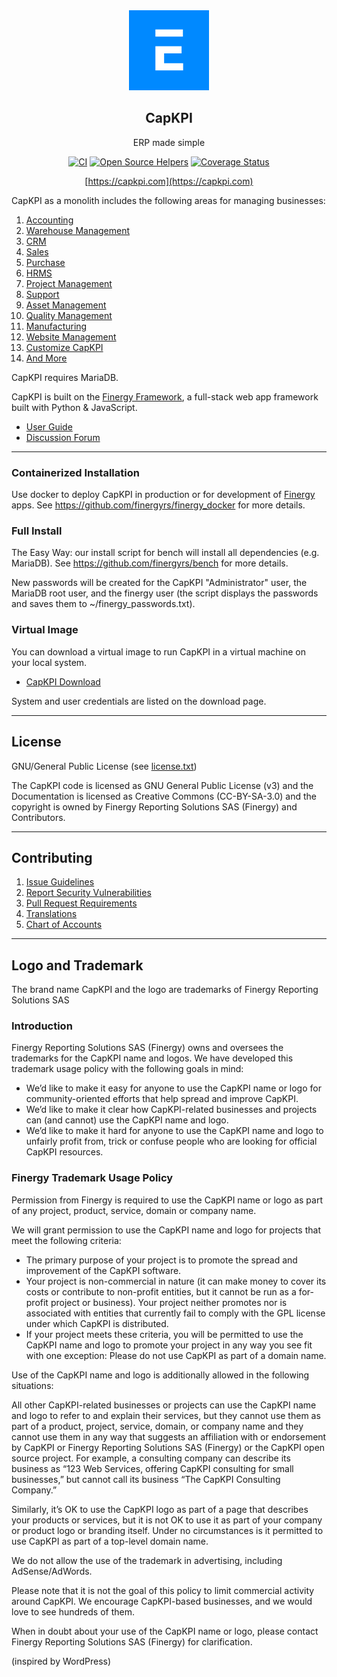 <div align="center">
    <img src="https://raw.githubusercontent.com/finergyrs/capkpi/develop/capkpi/public/images/capkpi-logo.png" height="128">
    <h2>CapKPI</h2>
    <p align="center">
        <p>ERP made simple</p>
    </p>

[![CI](https://github.com/finergyrs/capkpi/actions/workflows/ci-tests.yml/badge.svg?branch=develop)](https://github.com/finergyrs/capkpi/actions/workflows/ci-tests.yml)
[![Open Source Helpers](https://www.codetriage.com/finergyrs/capkpi/badges/users.svg)](https://www.codetriage.com/finergyrs/capkpi)
[![Coverage Status](https://coveralls.io/repos/github/finergy/capkpi/badge.svg?branch=develop)](https://coveralls.io/github/finergy/capkpi?branch=develop)

[https://capkpi.com](https://capkpi.com)

</div>

CapKPI as a monolith includes the following areas for managing businesses:

1. [Accounting](https://capkpi.com/open-source-accounting)
1. [Warehouse Management](https://capkpi.com/distribution/warehouse-management-system)
1. [CRM](https://capkpi.com/open-source-crm)
1. [Sales](https://capkpi.com/open-source-sales-purchase)
1. [Purchase](https://capkpi.com/open-source-sales-purchase)
1. [HRMS](https://capkpi.com/open-source-hrms)
1. [Project Management](https://capkpi.com/open-source-projects)
1. [Support](https://capkpi.com/open-source-help-desk-software)
1. [Asset Management](https://capkpi.com/open-source-asset-management-software)
1. [Quality Management](https://capkpi.com/docs/user/manual/en/quality-management)
1. [Manufacturing](https://capkpi.com/open-source-manufacturing-erp-software)
1. [Website Management](https://capkpi.com/open-source-website-builder-software)
1. [Customize CapKPI](https://capkpi.com/docs/user/manual/en/customize-capkpi)
1. [And More](https://capkpi.com/docs/user/manual/en/)

CapKPI requires MariaDB.

CapKPI is built on the [Finergy Framework](https://github.com/finergyrs/finergy), a full-stack web app framework built with Python & JavaScript.

- [User Guide](https://capkpi.com/docs/user)
- [Discussion Forum](https://discuss.capkpi.com/)

---

### Containerized Installation

Use docker to deploy CapKPI in production or for development of [Finergy](https://github.com/finergyrs/finergy) apps. See https://github.com/finergyrs/finergy_docker for more details.

### Full Install

The Easy Way: our install script for bench will install all dependencies (e.g. MariaDB). See https://github.com/finergyrs/bench for more details.

New passwords will be created for the CapKPI "Administrator" user, the MariaDB root user, and the finergy user (the script displays the passwords and saves them to ~/finergy_passwords.txt).

### Virtual Image

You can download a virtual image to run CapKPI in a virtual machine on your local system.

- [CapKPI Download](http://capkpi.com/download)

System and user credentials are listed on the download page.

---

## License

GNU/General Public License (see [license.txt](license.txt))

The CapKPI code is licensed as GNU General Public License (v3) and the Documentation is licensed as Creative Commons (CC-BY-SA-3.0) and the copyright is owned by Finergy Reporting Solutions SAS (Finergy) and Contributors.

---

## Contributing

1. [Issue Guidelines](https://github.com/finergyrs/capkpi/wiki/Issue-Guidelines)
1. [Report Security Vulnerabilities](https://capkpi.com/security)
1. [Pull Request Requirements](https://github.com/finergyrs/capkpi/wiki/Contribution-Guidelines)
1. [Translations](https://translate.capkpi.com)
1. [Chart of Accounts](https://charts.capkpi.com)

---

## Logo and Trademark

The brand name CapKPI and the logo are trademarks of Finergy Reporting Solutions SAS

### Introduction

Finergy Reporting Solutions SAS (Finergy) owns and oversees the trademarks for the CapKPI name and logos. We have developed this trademark usage policy with the following goals in mind:

- We’d like to make it easy for anyone to use the CapKPI name or logo for community-oriented efforts that help spread and improve CapKPI.
- We’d like to make it clear how CapKPI-related businesses and projects can (and cannot) use the CapKPI name and logo.
- We’d like to make it hard for anyone to use the CapKPI name and logo to unfairly profit from, trick or confuse people who are looking for official CapKPI resources.

### Finergy Trademark Usage Policy

Permission from Finergy is required to use the CapKPI name or logo as part of any project, product, service, domain or company name.

We will grant permission to use the CapKPI name and logo for projects that meet the following criteria:

- The primary purpose of your project is to promote the spread and improvement of the CapKPI software.
- Your project is non-commercial in nature (it can make money to cover its costs or contribute to non-profit entities, but it cannot be run as a for-profit project or business).
Your project neither promotes nor is associated with entities that currently fail to comply with the GPL license under which CapKPI is distributed.
- If your project meets these criteria, you will be permitted to use the CapKPI name and logo to promote your project in any way you see fit with one exception: Please do not use CapKPI as part of a domain name.

Use of the CapKPI name and logo is additionally allowed in the following situations:

All other CapKPI-related businesses or projects can use the CapKPI name and logo to refer to and explain their services, but they cannot use them as part of a product, project, service, domain, or company name and they cannot use them in any way that suggests an affiliation with or endorsement by CapKPI or Finergy Reporting Solutions SAS (Finergy) or the CapKPI open source project. For example, a consulting company can describe its business as “123 Web Services, offering CapKPI consulting for small businesses,” but cannot call its business “The CapKPI Consulting Company.”

Similarly, it’s OK to use the CapKPI logo as part of a page that describes your products or services, but it is not OK to use it as part of your company or product logo or branding itself. Under no circumstances is it permitted to use CapKPI as part of a top-level domain name.

We do not allow the use of the trademark in advertising, including AdSense/AdWords.

Please note that it is not the goal of this policy to limit commercial activity around CapKPI. We encourage CapKPI-based businesses, and we would love to see hundreds of them.

When in doubt about your use of the CapKPI name or logo, please contact Finergy Reporting Solutions SAS (Finergy) for clarification.

(inspired by WordPress)

